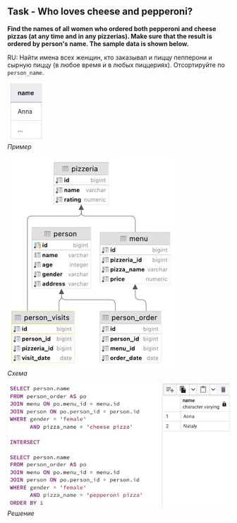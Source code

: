 ## Task - Who loves cheese and pepperoni?

**Find the names of all women who ordered both pepperoni and cheese pizzas (at any time and in any pizzerias). Make sure that the result is ordered by person's name. The sample data is shown below.**

RU: Найти имена всех женщин, кто заказывал и пиццу пепперони и сырную пиццу (в любое время и в любых пиццериях). Отсортируйте по `person_name`.

![Screenshot](../screenshots/ex_ex09.jpg "Пример")\
*Пример*

![Screenshot](../screenshots/scheme.jpg "Схема")\
*Схема*

![Screenshot](../screenshots/ex09.jpg "Решение")\
*Решение*
